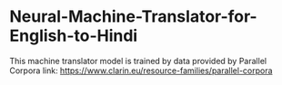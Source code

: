 # Neural-Machine-Translator-for-English-to-Hindi
This machine translator model is trained by data provided by Parallel Corpora link: https://www.clarin.eu/resource-families/parallel-corpora
